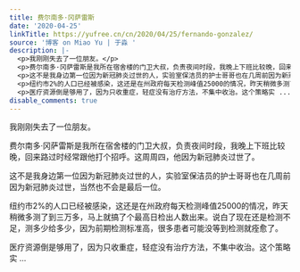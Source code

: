 ```yaml
---
title: 费尔南多·冈萨雷斯
date: '2020-04-25'
linkTitle: https://yufree.cn/cn/2020/04/25/fernando-gonzalez/
source: '博客 on Miao Yu | 于淼 '
description: |-
  <p>我刚刚失去了一位朋友。</p>
  <p>费尔南多·冈萨雷斯是我所在宿舍楼的门卫大叔，负责夜间时段，我晚上下班比较晚，回来路过时经常跟他打个招呼。这周周四，他因为新冠肺炎过世了。</p>
  <p>这不是我身边第一位因为新冠肺炎过世的人，实验室保洁员的护士哥哥也在几周前因为新冠肺炎过世，当然也不会是最后一位。</p>
  <p>纽约市2%的人口已经被感染，这还是在州政府每天检测峰值25000的情况，昨天稍微多测了到三万多，马上就搞了个最高日检出人数出来。说白了现在还是检测不足，测多少给多少，因为前期检测标准高，很多患者可能没等到检测就痊愈了。</p>
  <p>医疗资源倒是够用了，因为只收重症，轻症没有治疗方法，不集中收治。这个策略实 ...
disable_comments: true
---
```

<p>我刚刚失去了一位朋友。</p>
<p>费尔南多·冈萨雷斯是我所在宿舍楼的门卫大叔，负责夜间时段，我晚上下班比较晚，回来路过时经常跟他打个招呼。这周周四，他因为新冠肺炎过世了。</p>
<p>这不是我身边第一位因为新冠肺炎过世的人，实验室保洁员的护士哥哥也在几周前因为新冠肺炎过世，当然也不会是最后一位。</p>
<p>纽约市2%的人口已经被感染，这还是在州政府每天检测峰值25000的情况，昨天稍微多测了到三万多，马上就搞了个最高日检出人数出来。说白了现在还是检测不足，测多少给多少，因为前期检测标准高，很多患者可能没等到检测就痊愈了。</p>
<p>医疗资源倒是够用了，因为只收重症，轻症没有治疗方法，不集中收治。这个策略实 ...